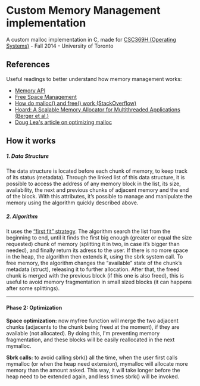 # Custom Memory Management implementation
A custom malloc implementation in C, made for [CSC369H (Operating Systems)](https://mcs.utm.utoronto.ca/~peters43/369/) - Fall 2014 - University of Toronto

## References
Useful readings to better understand how memory management works:
- [Memory API](http://pages.cs.wisc.edu/~remzi/OSTEP/vm-api.pdf)
- [Free Space Management](http://pages.cs.wisc.edu/~remzi/OSTEP/vm-freespace.pdf)
- [How do malloc() and free() work (StackOverflow)](http://stackoverflow.com/questions/1119134/how-do-malloc-and-free-work)
- [Hoard: A Scalable Memory Allocator for Multithreaded Applications (Berger et al.)](http://dl.acm.org/citation.cfm?id=379232)
- [Doug Lea's article on optimizing malloc](http://gee.cs.oswego.edu/dl/html/malloc.html)

## How it works


##### 1. Data Structure
The data structure is located before each chunk of memory, to keep track of its status (metadata). Through the linked list of this data structure, it is possible to access the address of any memory block in the list, its size, availability, the next and previous chunks of adjacent memory and the end of the block. With this attributes, it’s possible to manage and manipulate the memory using the algorithm quickly described above.

##### 2. Algorithm
It uses the [“first fit” strategy](https://www.quora.com/What-are-the-first-fit-next-fit-and-best-fit-algorithms-for-memory-management/answer/Varun-Agrawal-1). The algorithm search the list from the beginning to end, until it finds the first big enough (greater or equal the size requested) chunk of memory (splitting it in two, in case it’s bigger than needed), and finally return its adress to the user. If there is no more space in the heap, the algorithm then extends it, using the sbrk system call. To free memory, the algorithm changes the “available” state of the chunk’s metadata (struct), releasing it to further allocation. After that, the freed chunk is merged with the previous block (if this one is also freed), this is useful to avoid memory fragmentation in small sized blocks (it can happens after some splittings).

---

#### Phase 2: Optimization


**Space optimization:** now myfree function will merge the two adjacent chunks (adjacents to the chunk being freed at the moment), if they are available (not allocated). By doing this, I'm preventing memory fragmentation, and these blocks will be easily reallocated in the next mymalloc.

**Sbrk calls:** to avoid calling sbrk() all the time, when the user first calls mymalloc (or when the heap need extension), mymalloc will allocate more memory than the amount asked. This way, it will take longer before the heap need to be extended again, and less times sbrk() will be invoked.
